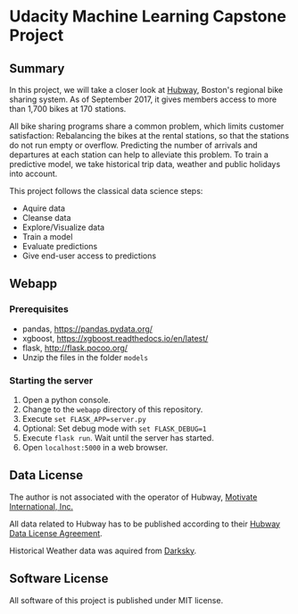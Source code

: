 # Udacity Machine Learning Capstone Project

## Summary
In this project, we will take a closer look at [Hubway](https://www.thehubway.com), Boston's regional bike sharing system. As of September 2017, it gives members access to more than 1,700 bikes at 170 stations.

All bike sharing programs share a common problem, which limits customer satisfaction: Rebalancing the bikes at the rental stations, so that the stations do not run empty or overflow. Predicting the number of arrivals and departures at each station can help to alleviate this problem. To train a predictive model, we take historical trip data, weather and public holidays into account. 

This project follows the classical data science steps:
- Aquire data
- Cleanse data
- Explore/Visualize data
- Train a model
- Evaluate predictions
- Give end-user access to predictions 

## Webapp

### Prerequisites
- pandas, https://pandas.pydata.org/
- xgboost, https://xgboost.readthedocs.io/en/latest/
- flask, http://flask.pocoo.org/
- Unzip the files in the folder `models`

### Starting the server
1. Open a python console.
1. Change to the `webapp` directory of this repository.
1. Execute `set FLASK_APP=server.py`
1. Optional: Set debug mode with `set FLASK_DEBUG=1`
1. Execute `flask run`. Wait until the server has started.
1. Open `localhost:5000` in a web browser. 

## Data License
The author is not associated with the operator of Hubway, [Motivate International, Inc.](https://www.motivateco.com/)

All data related to Hubway has to be published according to their [Hubway Data License Agreement](https://www.thehubway.com/data-license-agreement).

Historical Weather data was aquired from [Darksky](https://darksky.net/poweredby/).

## Software License
All software of this project is published under MIT license.
